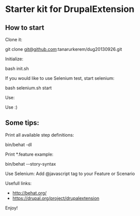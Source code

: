 Starter kit for DrupalExtension
===============================

How to start
------------

Clone it:

  git clone git@github.com:tanarurkerem/dug20130926.git

Initialize:

  bash init.sh

If you would like to use Selenium test, start selenium:

  bash selenium.sh start

Use:

  Use :)

Some tips:
----------

Print all available step definitions:

  bin/behat -dl

Print \*.feature example:

  bin/behat --story-syntax

Use Selenium:
  Add @javascript tag to your Feature or Scenario

Usefull links:

* http://behat.org/
* https://drupal.org/project/drupalextension

Enjoy!
